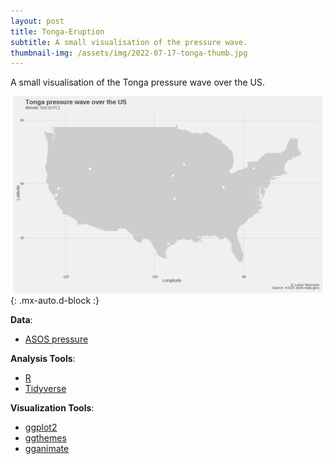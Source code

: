 ```yaml
---
layout: post
title: Tonga-Eruption
subtitle: A small visualisation of the pressure wave.
thumbnail-img: /assets/img/2022-07-17-tonga-thumb.jpg
---
```


A small visualisation of the Tonga pressure wave over the US.

![Result:](/assets/img/2022-07-17-tonga.gif){: .mx-auto.d-block :}

**Data**:

- [ASOS pressure](https://www.ncei.noaa.gov/products/land-based-station/automated-surface-weather-observing-systems)

**Analysis Tools**:

- [R](https://www.r-project.org/)
- [Tidyverse](https://www.tidyverse.org/)

**Visualization Tools**:

- [ggplot2](https://ggplot2.tidyverse.org/)
- [ggthemes](https://yutannihilation.github.io/allYourFigureAreBelongToUs/ggthemes/)
- [gganimate](https://gganimate.com/articles/gganimate.html)
